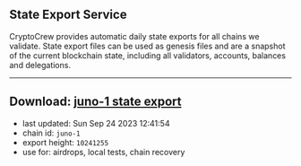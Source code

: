 ## State Export Service
CryptoCrew provides automatic daily state exports for all chains we validate. State export files can be used as genesis files and are a snapshot of the current blockchain state, including all validators, accounts, balances and delegations.

---
**Download: [juno-1 state export](https://dl.ccvalidators.com/SERVICE/juno/juno-1_export_10241255.json)**
---

- last updated: Sun Sep 24 2023 12:41:54
- chain id: `juno-1`
- export height: `10241255`
- use for: airdrops, local tests, chain recovery

